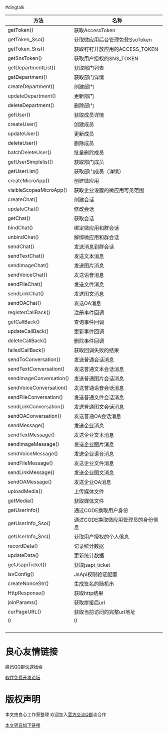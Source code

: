 ﻿#dingtalk

|  方法 |  名称  |
|---|---|
|  getToken() |  获取AccessToken  |
|  getToken_Sso() |  获取微应用后台管理免登SsoToken  |
|  getToken_Sns() |  获取钉钉开放应用的ACCESS_TOKEN  |
|  getSnsToken() |  获取用户授权的SNS_TOKEN  |
|  getDepartmentList() |  获取部门列表  |
| getDepartment()  |  获取部门详情  |
| createDepartment()  |  创建部门  |
|  updateDepartment() |  更新部门  |
|  deleteDepartment() |  删除部门  |
|  getUser() |  获取成员详情  |
|  createUser() |  创建成员  |
| updateUser()  |  更新成员  |
| deleteUser()  |  删除成员  |
|  batchDeleteUser() |  批量删除成员  |
| getUserSimplelist()  |  获取部门成员  |
| getUserList()  |  获取部门成员（详情）  |
|  createMicroApp() |  创建微应用  |
| visibleScopesMicroApp()  |  获取企业设置的微应用可见范围  |
| createChat()  |  创建会话  |
|  updateChat() |  修改会话  |
| getChat()  |  获取会话  |
| bindChat()  |  绑定微应用和群会话  |
|  unbindChat() |  解绑微应用和群会话  |
| sendChat()  |  发送消息到群会话  |
| sendTextChat()  |  发送文本消息  |
|  sendImageChat() |  发送图片消息  |
| sendVoiceChat()  |  发送语音消息  |
| sendFileChat()  |  发送文件消息  |
| sendLinkChat()  |  发送图文消息  |
| sendOAChat()  |  发送OA消息  |
|  registerCallBack() |  注册事件回调  |
| getCallBack()  |  查询事件回调  |
|  updateCallBack() |  更新事件回调  |
| deleteCallBack()  |  删除事件回调  |
| failedCallBack()  |  获取回调失败的结果  |
| sendToConversation()  |  发送普通会话消息  |
| sendTextConversation()  |  发送普通文本会话消息  |
| sendImageConversation()  |  发送普通图片会话消息  |
| sendVoiceConversation()  |  发送普通语音会话消息  |
| sendFileConversation()  |  发送普通文件会话消息  |
|  sendLinkConversation() |  发送普通图文会话消息  |
| sendOAConversation()  |  发送普通OA会话消息  |
| sendMessage()  | 发送企业消息   |
|  sendTextMessage() |  发送企业文本消息  |
|  sendImageMessage() |  发送企业图片消息  |
| sendVoiceMessage()  |  发送企业语音消息  |
|  sendFileMessage() |  发送企业文件消息  |
| sendLinkMessage()  |  发送企业图文消息  |
|  sendOAMessage() |  发送企业OA消息  |
|  uploadMedia() |  上传媒体文件  |
| getMedia()  |  获取媒体文件  |
| getUserInfo()  |  通过CODE换取用户身份  |
| getUserInfo_Sso()  |  通过CODE换取微应用管理员的身份信息  |
| getUserInfo_Sns()  |  获取用户授权的个人信息  |
|  recordData() |  记录统计数据  |
| updateData()  |  更新统计数据  |
|  getJsapiTicket() |  获取jsapi_ticket  |
|  isvConfig() |  JsApi权限验证配置  |
|  createNonceStr() |  生成签名的随机串  |
|  HttpResponse() |  获取http结果  |
| joinParams()  |  获取拼接后url  |
|  curPageURL() |  获取当前访问的完整url地址  |
|  0 |  0  |
|   |    |
|   |    |
|   |    |
|   |    |
    




 # 良心友情链接

[腾讯QQ群快速检索](http://u.720life.cn/s/8cf73f7c)

[软件免费开发论坛](http://u.720life.cn/s/bbb01dc0)

# 版权声明 

本文由良心工作室整理 欢迎加入[官方交流Q群](https://u.720life.cn/s/f2316816)谈合作

[本文转自如下链接](http://u.720life.cn/g/2e71d0f0a5c601172267ba20d3a43c6ebf77d28194322f7b2cf34963b5554d28a4a6683db0642be10cacee1df88bbd01775bc429caafcb534c189f25663154d9204dbaa06dd68f7e24f5e898e8f78b51)